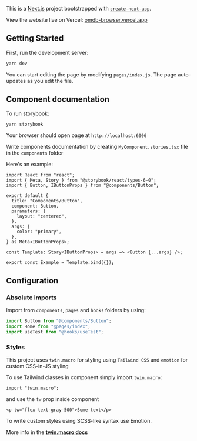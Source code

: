 This is a [Next.js](https://nextjs.org/) project bootstrapped with [`create-next-app`](https://github.com/vercel/next.js/tree/canary/packages/create-next-app).

View the website live on Vercel: [omdb-browser.vercel.app](https://omdb-browser.vercel.app/)

## Getting Started

First, run the development server:

```bash
yarn dev
```

You can start editing the page by modifying `pages/index.js`. The page auto-updates as you edit the file.

## Component documentation

To run storybook:

```bash
yarn storybook
```

Your browser should open page at `http://localhost:6006`

Write components documentation by creating `MyComponent.stories.tsx` file in the `components` folder

Here's an example:

```tsx
import React from "react";
import { Meta, Story } from "@storybook/react/types-6-0";
import { Button, IButtonProps } from "@components/Button";

export default {
  title: "Components/Button",
  component: Button,
  parameters: {
    layout: "centered",
  },
  args: {
    color: "primary",
  },
} as Meta<IButtonProps>;

const Template: Story<IButtonProps> = args => <Button {...args} />;

export const Example = Template.bind({});
```

## Configuration

### Absolute imports

Import from `components`, `pages` and `hooks` folders by using:

```js
import Button from "@components/Button";
import Home from "@pages/index";
import useTest from "@hooks/useTest";
```

### Styles

This project uses `twin.macro` for styling using `Tailwind CSS` and `emotion` for custom CSS-in-JS styling

To use Tailwind classes in component simply import `twin.macro`:

```tsx
import "twin.macro";
```

and use the `tw` prop inside component

```tsx
<p tw="flex text-gray-500">Some text</p>
```

To write custom styles using SCSS-like syntax use Emotion.

More info in the [**twin.macro docs**](https://github.com/ben-rogerson/twin.macro)
